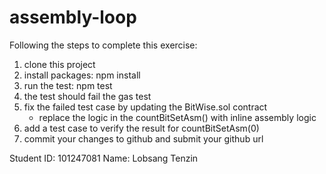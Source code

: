 # assembly-loop

Following the steps to complete this exercise:
1. clone this project
1. install packages: npm install
1. run the test: npm test
1. the test should fail the gas test
1. fix the failed test case by updating the BitWise.sol contract
   - replace the logic in the countBitSetAsm() with inline assembly logic
1. add a test case to verify the result for countBitSetAsm(0)
1. commit your changes to github and submit your github url

Student ID: 101247081
Name: Lobsang Tenzin